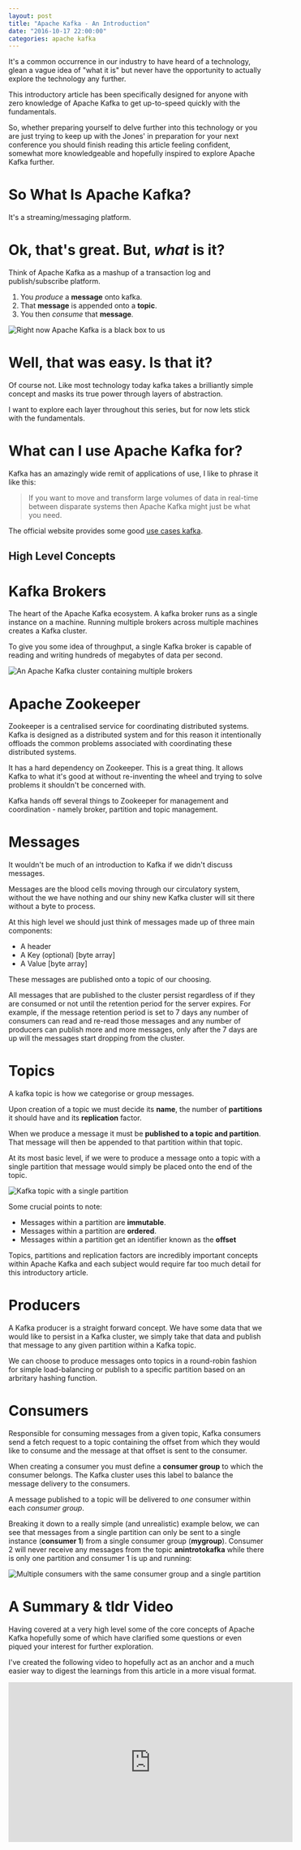 ```yaml
---
layout: post
title: "Apache Kafka - An Introduction"
date: "2016-10-17 22:00:00"
categories: apache kafka
---
```

It's a common occurrence in our industry to have heard of a technology, glean a vague idea of "what it is" but never have the opportunity to actually explore the technology any further.

This introductory article has been specifically designed for anyone with zero knowledge of Apache Kafka to get up-to-speed quickly with the fundamentals. 

So, whether preparing yourself to delve further into this technology or you are just trying to keep up with the Jones' in preparation for your next conference you should finish reading this article feeling confident, somewhat more knowledgeable and hopefully inspired to explore Apache Kafka further.

# So What Is Apache Kafka?

It's a streaming/messaging platform.

# Ok, that's great. But, _what_ is it?

Think of Apache Kafka as a mashup of a transaction log and publish/subscribe platform.

1. You _produce_ a **message** onto kafka.
2. That **message** is appended onto a **topic**.
3. You then _consume_ that **message**.

![Right now Apache Kafka is a black box to us](/assets/2016-10-17/apache_kafka_black_box.png)

# Well, that was easy. Is that it?

Of course not. Like most technology today kafka takes a brilliantly simple concept and masks its true power through layers of abstraction.

I want to explore each layer throughout this series, but for now lets stick with the fundamentals.

# What can I use Apache Kafka for?

Kafka has an amazingly wide remit of applications of use, I like to phrase it like this:

>If you want to move and transform large volumes of data in real-time between disparate systems then Apache Kafka might just be what you need.

The official website provides some good [use cases kafka](https://kafka.apache.org/uses).

## High Level Concepts

# Kafka Brokers

The heart of the Apache Kafka ecosystem. A kafka broker runs as a single instance on a machine. Running multiple brokers across multiple machines creates a Kafka cluster.

To give you some idea of throughput, a single Kafka broker is capable of reading and writing hundreds of megabytes of data per second.

![An Apache Kafka cluster containing multiple brokers](/assets/2016-10-17/apache_kafka_cluster_and_brokers.png)

# Apache Zookeeper

Zookeeper is a centralised service for coordinating distributed systems. Kafka is designed as a distributed system and for this reason it intentionally offloads the common problems associated with coordinating these distributed systems.

It has a hard dependency on Zookeeper. This is a great thing. It allows Kafka to what it's good at without re-inventing the wheel and trying to solve problems it shouldn't be concerned with.

Kafka hands off several things to Zookeeper for management and coordination - namely broker, partition and topic management.

# Messages

It wouldn't be much of an introduction to Kafka if we didn't discuss messages. 

Messages are the blood cells moving through our circulatory system, without the we have nothing and our shiny new Kafka cluster will sit there without a byte to process.

At this high level we should just think of messages made up of three main components:

* A header
* A Key (optional) [byte array]
* A Value [byte array]

These messages are published onto a topic of our choosing.

All messages that are published to the cluster persist regardless of if they are consumed or not until the retention period for the server expires. For example, if the message retention period is set to 7 days any number of consumers can read and re-read those messages and any number of producers can publish more and more messages, only after the 7 days are up will the messages start dropping from the cluster.

# Topics

A kafka topic is how we categorise or group messages.

Upon creation of a topic we must decide its **name**, the number of **partitions** it should have and its **replication** factor.

When we produce a message it must be **published to a topic and partition**. That message will then be appended to that partition within that topic.

At its most basic level, if we were to produce a message onto a topic with a single partition that message would simply be placed onto the end of the topic.

![Kafka topic with a single partition](/assets/2016-10-17/apache_kafka_topic_partition_simple.png)

Some crucial points to note:

* Messages within a partition are **immutable**.
* Messages within a partition are **ordered**.
* Messages within a partition get an identifier known as the **offset**

Topics, partitions and replication factors are incredibly important concepts within Apache Kafka and each subject would require far too much detail for this introductory article.

# Producers

A Kafka producer is a straight forward concept. We have some data that we would like to persist in a Kafka cluster, we simply take that data and publish that message to any given partition within a Kafka topic.

We can choose to produce messages onto topics in a round-robin fashion for simple load-balancing or publish to a specific partition based on an arbritary hashing function.

# Consumers

Responsible for consuming messages from a given topic, Kafka consumers send a fetch request to a topic containing the offset from which they would like to consume and the message at that offset is sent to the consumer.

When creating a consumer you must define a **consumer group** to which the consumer belongs. The Kafka cluster uses this label to balance the message delivery to the consumers.

A message published to a topic will be delivered to _one_ consumer within each _consumer group_.

Breaking it down to a really simple (and unrealistic) example below, we can see that messages from a single partition can only be sent to a single instance (**consumer 1**) from a single consumer group (**mygroup**). Consumer 2 will never receive any messages from the topic **anintrotokafka** while there is only one partition and consumer 1 is up and running:

![Multiple consumers with the same consumer group and a single partition](/assets/2016-10-17/apache_kafka_consumer_group_simple.png)

# A Summary & tldr Video

Having covered at a very high level some of the core concepts of Apache Kafka hopefully some of which have clarified some questions or even piqued your interest for further exploration.

I've created the following video to hopefully act as an anchor and a much easier way to digest the learnings from this article in a more visual format.

<iframe width="560" height="315" src="https://www.youtube.com/embed/CyZP8hvHbM8" frameborder="0" allowfullscreen></iframe>






